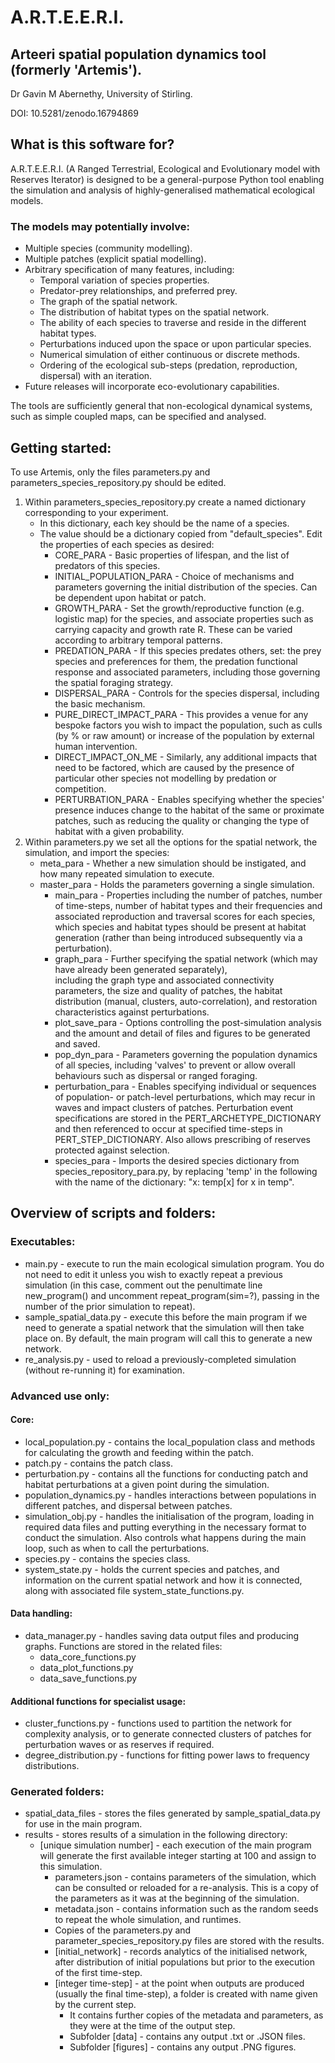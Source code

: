 # A.R.T.E.E.R.I.
## Arteeri spatial population dynamics tool (formerly 'Artemis').

Dr Gavin M Abernethy,
University of Stirling.

DOI: 10.5281/zenodo.16794869

## What is this software for?

A.R.T.E.E.R.I. (A Ranged Terrestrial, Ecological and Evolutionary model with Reserves Iterator) is designed to be a
general-purpose Python tool enabling the simulation and analysis of highly-generalised 
mathematical ecological models.

### The models may potentially involve:
- Multiple species (community modelling).
- Multiple patches (explicit spatial modelling).
- Arbitrary specification of many features, including:
  - Temporal variation of species properties.
  - Predator-prey relationships, and preferred prey.
  - The graph of the spatial network.
  - The distribution of habitat types on the spatial network.
  - The ability of each species to traverse and reside in the different habitat types.
  - Perturbations induced upon the space or upon particular species.
  - Numerical simulation of either continuous or discrete methods.
  - Ordering of the ecological sub-steps (predation, reproduction, dispersal) with an iteration.
- Future releases will incorporate eco-evolutionary capabilities.

The tools are sufficiently general that non-ecological dynamical systems, such as simple coupled maps, can be 
specified and analysed.

## Getting started:
To use Artemis, only the files parameters.py and parameters_species_repository.py should be edited.

1) Within parameters_species_repository.py create a named dictionary corresponding to your experiment.
   - In this dictionary, each key should be the name of a species.
   - The value should be a dictionary copied from "default_species". Edit the properties of each species as desired:
     - CORE_PARA - Basic properties of lifespan, and the list of predators of this species.
     - INITIAL_POPULATION_PARA - Choice of mechanisms and parameters governing the initial distribution of the species.
        Can be dependent upon habitat or patch.
     - GROWTH_PARA - Set the growth/reproductive function (e.g. logistic map) for the species, and associate properties
        such as carrying capacity and growth rate R. These can be varied according to arbitrary temporal patterns.
     - PREDATION_PARA - If this species predates others, set: the prey species and preferences for them, the predation 
        functional response and associated parameters, including those governing the spatial foraging strategy.
     - DISPERSAL_PARA - Controls for the species dispersal, including the basic mechanism.
     - PURE_DIRECT_IMPACT_PARA - This provides a venue for any bespoke factors you wish to impact the population, such
        as culls (by % or raw amount) or increase of the population by external human intervention.
     - DIRECT_IMPACT_ON_ME - Similarly, any additional impacts that need to be factored, which are caused by the 
        presence of particular other species not modelling by predation or competition.
     - PERTURBATION_PARA - Enables specifying whether the species' presence induces change to the habitat of the same
        or proximate patches, such as reducing the quality or changing the type of habitat with a given probability.
2) Within parameters.py we set all the options for the spatial network, the simulation, and import the species:
   - meta_para - Whether a new simulation should be instigated, and how many repeated simulation to execute.
   - master_para - Holds the parameters governing a single simulation.
     - main_para - Properties including the number of patches, number of time-steps, number of habitat types and their 
        frequencies and associated reproduction and traversal scores for each species, which species and habitat types
        should be present at habitat generation (rather than being introduced subsequently via a perturbation).
     - graph_para - Further specifying the spatial network (which may have already been generated separately),  
        including the graph type and associated connectivity parameters, the size and quality of patches, the habitat 
        distribution (manual, clusters, auto-correlation), and restoration characteristics against perturbations.
     - plot_save_para - Options controlling the post-simulation analysis and the amount and detail of files and figures 
        to be generated and saved.
     - pop_dyn_para - Parameters governing the population dynamics of all species, including 'valves' to prevent or 
        allow overall behaviours such as dispersal or ranged foraging.
     - perturbation_para - Enables specifying individual or sequences of population- or patch-level perturbations, 
        which may recur in waves and impact clusters of patches. Perturbation event specifications are stored in the
        PERT_ARCHETYPE_DICTIONARY and then referenced to occur at specified time-steps in PERT_STEP_DICTIONARY. Also 
        allows prescribing of reserves protected against selection.
     - species_para - Imports the desired species dictionary from species_repository_para.py, by replacing 'temp' in
        the following with the name of the dictionary: "x: temp[x] for x in temp".
   
## Overview of scripts and folders:
### Executables:
- main.py - execute to run the main ecological simulation program. You do not need to edit it unless you
   wish to exactly repeat a previous simulation (in this case, comment out the penultimate line new_program() and 
   uncomment repeat_program(sim=?), passing in the number of the prior simulation to repeat).
- sample_spatial_data.py - execute this before the main program if we need to generate a spatial network that the 
   simulation will then take place on. By default, the main program will call this to generate a new network.
- re_analysis.py - used to reload a previously-completed simulation (without re-running it) for examination.

### Advanced use only:
#### Core:
- local_population.py - contains the local_population class and methods for calculating the growth and feeding within 
   the patch. 
- patch.py - contains the patch class. 
- perturbation.py - contains all the functions for conducting patch and habitat perturbations at a given point during 
   the simulation. 
- population_dynamics.py - handles interactions between populations in different patches, and dispersal between 
   patches. 
- simulation_obj.py - handles the initialisation of the program, loading in required data files and putting 
   everything in the necessary format to conduct the simulation. Also controls what happens during the main loop, 
   such as when to call the perturbations.
- species.py - contains the species class. 
- system_state.py - holds the current species and patches, and information on the current spatial network and how it 
    is connected, along with associated file system_state_functions.py.

#### Data handling:
- data_manager.py - handles saving data output files and producing graphs. Functions are stored in the related files:
    - data_core_functions.py
    - data_plot_functions.py
    - data_save_functions.py

#### Additional functions for specialist usage:
- cluster_functions.py - functions used to partition the network for complexity analysis, or to generate connected 
   clusters of patches for perturbation waves or as reserves if required.
- degree_distribution.py - functions for fitting power laws to frequency distributions.

### Generated folders:
- spatial_data_files - stores the files generated by sample_spatial_data.py for use in the main program.
- results - stores results of a simulation in the following directory:
  - [unique simulation number] - each execution of the main program will generate the first available integer
     starting at 100 and assign to this simulation. 
    - parameters.json - contains parameters of the simulation, which can be consulted or reloaded for a re-analysis. 
      This is a copy of the parameters as it was at the beginning of the simulation. 
    - metadata.json - contains information such as the random seeds to repeat the whole simulation, and runtimes.
    - Copies of the parameters.py and parameter_species_repository.py files are stored with the results.
    - [initial_network] - records analytics of the initialised network, after distribution of initial populations but
     prior to the execution of the first time-step.
    - [integer time-step] - at the point when outputs are produced (usually the final time-step), a folder is created 
     with name given by the current step. 
      - It contains further copies of the metadata and parameters, as they were at the time of the output step.
      - Subfolder [data] - contains any output .txt or .JSON files.
      - Subfolder [figures] - contains any output .PNG figures.
